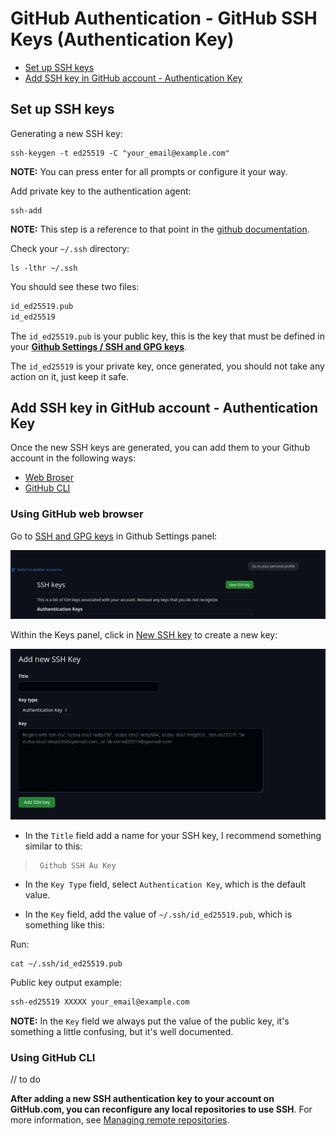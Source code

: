 # GitHub Authentication - GitHub SSH Keys (Authentication Key)

- [Set up SSH keys](https://github.com/lbrealdev/le-git/blob/master/github-auth/git_ssh_key.md)
- [Add SSH key in GitHub account - Authentication Key](https://github.com/lbrealdev/le-git/blob/master/github-auth/git_ssh_signing_key.md#add-ssh-keys-in-github-account---signing-key)

## Set up SSH keys

Generating a new SSH key:
```shell
ssh-keygen -t ed25519 -C "your_email@example.com"
```
**NOTE:** You can press enter for all prompts or configure it your way.

Add private key to the authentication agent:
```shell
ssh-add
```
**NOTE:** This step is a reference to that point in the [github documentation](https://docs.github.com/en/authentication/connecting-to-github-with-ssh/generating-a-new-ssh-key-and-adding-it-to-the-ssh-agent#adding-your-ssh-key-to-the-ssh-agent).

Check your `~/.ssh` directory:
```shell
ls -lthr ~/.ssh
```

You should see these two files:
```txt
id_ed25519.pub
id_ed25519
```

The `id_ed25519.pub` is your public key, this is the key that must be defined in your **[Github Settings / SSH and GPG keys](https://github.com/settings/keys)**.

The `id_ed25519` is your private key, once generated, you should not take any action on it, just keep it safe.

## Add SSH key in GitHub account - Authentication Key

Once the new SSH keys are generated, you can add them to your Github account in the following ways:

- [Web Broser](https://docs.github.com/en/authentication/connecting-to-github-with-ssh/adding-a-new-ssh-key-to-your-github-account?tool=webui)
- [GitHub CLI](https://docs.github.com/en/authentication/connecting-to-github-with-ssh/adding-a-new-ssh-key-to-your-github-account?tool=cli)

### Using GitHub web browser

Go to [SSH and GPG keys](https://github.com/settings/keys) in Github Settings panel:


![new-ssh-key](./docs/images/new-ssh-key.jpg)


Within the Keys panel, click in [New SSH key](https://github.com/settings/ssh/new) to create a new key:


![add-new-ssh-key-authentication-key](./docs/images/add-new-ssh-key-auth-key.jpg)


- In the `Title` field add a name for your SSH key, I recommend something similar to this:

>
>      Github SSH Au Key
>

- In the `Key Type` field, select `Authentication Key`, which is the default value.

- In the `Key` field, add the value of `~/.ssh/id_ed25519.pub`, which is something like this:

Run:
```shell
cat ~/.ssh/id_ed25519.pub
```

Public key output example:
```txt
ssh-ed25519 XXXXX your_email@example.com
```

**NOTE:** In the `Key` field we always put the value of the public key, it's something a little confusing, but it's well documented.

### Using GitHub CLI

// to do

**After adding a new SSH authentication key to your account on GitHub.com, you can reconfigure any local repositories to use SSH**. For more information, see [Managing remote repositories](https://docs.github.com/en/get-started/getting-started-with-git/managing-remote-repositories#switching-remote-urls-from-https-to-ssh).

